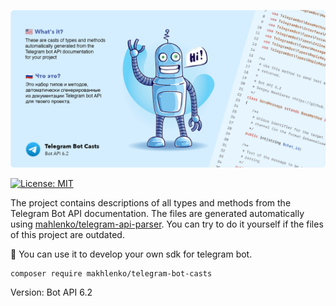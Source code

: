 ![alt text](TelegramBotCastsCover.png "Telegram Bot Casts")

[![License: MIT](https://img.shields.io/badge/License-MIT-yellow.svg)](https://opensource.org/licenses/MIT)

The project contains descriptions of all types and methods from the Telegram Bot API documentation. 
The files are generated automatically using [mahlenko/telegram-api-parser](https://github.com/mahlenko/telegram-api-parser). 
You can try to do it yourself if the files of this project are outdated.

🎉 You can use it to develop your own sdk for telegram bot.

```shell
composer require makhlenko/telegram-bot-casts
```

Version: Bot API 6.2